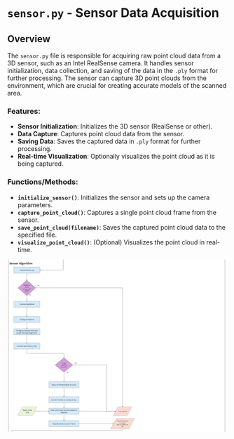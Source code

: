 # `sensor.py` - Sensor Data Acquisition

## Overview

The `sensor.py` file is responsible for acquiring raw point cloud data from a 3D sensor, such as an Intel RealSense camera. It handles sensor initialization, data collection, and saving of the data in the `.ply` format for further processing. The sensor can capture 3D point clouds from the environment, which are crucial for creating accurate models of the scanned area. 

### Features:
- **Sensor Initialization**: Initializes the 3D sensor (RealSense or other).
- **Data Capture**: Captures point cloud data from the sensor.
- **Saving Data**: Saves the captured data in `.ply` format for further processing.
- **Real-time Visualization**: Optionally visualizes the point cloud as it is being captured.
  
### Functions/Methods:
- **`initialize_sensor()`**: Initializes the sensor and sets up the camera parameters.
- **`capture_point_cloud()`**: Captures a single point cloud frame from the sensor.
- **`save_point_cloud(filename)`**: Saves the captured point cloud data to the specified file.
- **`visualize_point_cloud()`**: (Optional) Visualizes the point cloud in real-time.

![Workflow Sensor](img/Sensor_Workflow.jpg)

